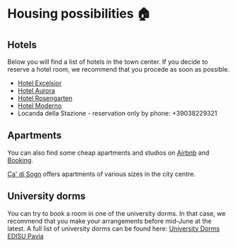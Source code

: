 # Housing possibilities 🏠

## Hotels
Below you will find a list of hotels in the town center. If you decide to reserve a hotel room, we recommend that you procede as soon as possible.

- [Hotel Excelsior](https://www.hotelexcelsiorpavia.com)
- [Hotel Aurora](https://www.hotel-aurora.eu)
- [Hotel Rosengarten](https://hotel-rosengarten-pavia.hotelmix.it)
- [Hotel Moderno](http://www.hotelmoderno.it)
- Locanda della Stazione - reservation only by phone: +39038229321

## Apartments
You can also find some cheap apartments and studios on [Airbnb](https://www.airbnb.com) and [Booking](https://www.booking.com/index.it.html?label=gen173nr-1BCAEoggI46AdIM1gEaHGIAQGYARS4AQfIAQ3YAQHoAQGIAgGoAgO4Aq25_q4GwAIB0gIkMmViMGJmZmUtMzUyOS00MWUyLWEzZjgtYzU1ZWRmOWJjNTlk2AIF4AIB&sid=5483f7dd17f206895ea9a8b31b5a5c7c&keep_landing=1&sb_price_type=total&). 

[Ca' di Sogn](https://www.lacadisogn.com/) offers apartments of various sizes in the city centre.

## University dorms
You can try to book a room in one of the university dorms. In that case, we recommend that you make your arrangements before mid-June at the latest. A full list of university dorms can be found here:
[University Dorms EDISU Pavia](https://www.edisu.pv.it/index.php?page=collegi-e-residenze-universitarie)
